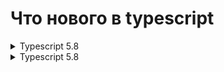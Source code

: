 # Что нового в typescript

<details>

<summary>Typescript 5.8</summary>





</details>



<details>

<summary>Typescript 5.8</summary>



</details>



